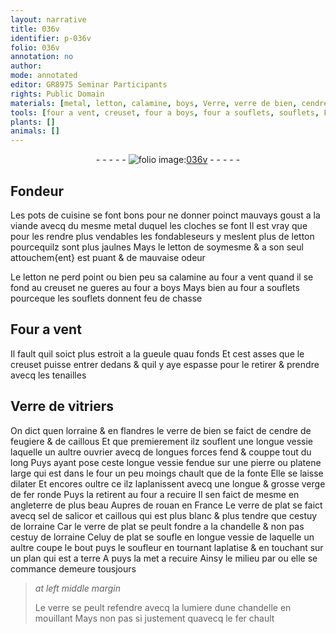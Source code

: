 ```yaml
---
layout: narrative
title: 036v
identifier: p-036v
folio: 036v
annotation: no
author:
mode: annotated
editor: GR8975 Seminar Participants
rights: Public Domain
materials: [metal, letton, calamine, boys, Verre, verre de bien, cendre de feugiere, caillous, verre de plat, salicor, verre]
tools: [four a vent, creuset, four a boys, four a souflets, souflets, Four a vent, tenailles, four]
plants: []
animals: []
---
```


<div class="folio" align="center">- - - - - <a href="http://gallica.bnf.fr/ark:/12148/btv1b10500001g/f78.image" target="_blank"><img src="https://cu-mkp.github.io/2017-workshop-edition/assets/photo-icon.png" alt="folio image: " style="display:inline-block; margin-bottom:-3px;"/>036v</a> - - - - - </div>  
  

## <span class="pro">Fondeur</span>

 
Les pots de cuisine se font bons pour ne donner poinct
 mauvays goust a la viande avecq du mesme <span class="m">metal</span> duquel
 les cloches se font Il est vray que pour les rendre plus
 vendables les <span class="pro">fondableseurs</span> y meslent plus de <span class="m">letton</span> pourcequilz
 sont plus jaulnes Mays le <span class="m">letton</span> de soymesme & a son seul
 attouchem{ent} est <span class="sn">puant</span> & de <span class="sn">mauvaise odeur</span>
 
Le <span class="m">letton</span> ne perd point ou bien peu sa <span class="m">calamine</span> au <span class="tl">four a vent</span>
 quand il se fond au <span class="tl">creuset</span> ne gueres au <span class="tl">four a <span class="m">boys</span></span> Mays
 bien au <span class="tl">four a souflets</span> pourceque les <span class="tl">souflets</span> donnent
 feu de chasse
 
 
  

## <span class="tl">Four a vent</span>

 
Il fault quil soict plus estroit a la gueule quau fonds
 Et cest asses que le <span class="tl">creuset</span> puisse entrer dedans & quil y
 aye espasse pour le retirer & prendre avecq les <span class="tl">tenailles</span>
 
 
  

## <span class="m">Verre</span> de <span class="pro">vitriers</span>

 
On dict quen <span class="pl">lorraine</span> & en <span class="pl">flandres</span> le <span class="m">verre de bien</span>
 se faict de <span class="m">cendre de feugiere</span> & de <span class="m">caillous</span> Et que
 premierement ilz souflent une longue vessie laquelle
 un aultre <span class="pro">ouvrier</span> avecq de longues forces fend & couppe
 tout du long Puys ayant pose ceste longue vessie fendue
 sur une pierre ou platene large qui est dans le <span class="tl">four</span>
 un peu moings chault que de la fonte Elle se laisse
 dilater Et encores oultre ce ilz laplanissent avecq une
 longue & grosse verge de fer ronde Puys la retirent
 au <span class="tl">four</span> a recuire Il sen faict de mesme en <span class="pl">angleterre</span>
 de plus beau Aupres de <span class="pl">rouan</span> en <span class="pl">France</span> Le <span class="m">verre de
 plat</span> se faict avecq sel de <span class="m">salicor</span> et <span class="m">caillous</span> qui est plus
 blanc & plus tendre que cestuy de <span class="pl">lorraine</span> Car le verre
 de plat se peult fondre a la chandelle & non pas cestuy de
 <span class="pl">lorraine</span> Celuy de plat se soufle en longue vessie de
 laquelle un aultre coupe le bout puys le soufleur en
 tournant laplatise & en touchant sur un plan qui est a terre
 A puys la met a recuire Ainsy le milieu par ou elle se
 commance demeure tousjours
 
> *at left middle margin*
> 
>  Le <span class="m">verre</span> se peult
 refendre avecq la
 lumiere dune chandelle
 en mouillant Mays
 non pas si justement
 quavecq le fer chault
 
